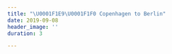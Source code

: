 ```yaml
---
title: "\U0001F1E9\U0001F1F0 Copenhagen to Berlin"
date: 2019-09-08
header_image: ''
duration: 3

---
```

